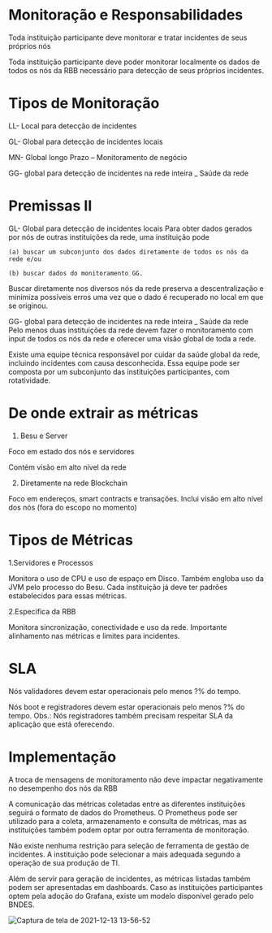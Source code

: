 


# Monitoração e Responsabilidades 
Toda instituição participante deve monitorar e tratar incidentes de seus próprios nós

Toda instituição participante deve poder monitorar localmente os dados de todos os nós da RBB necessário para detecção de seus próprios incidentes.

# Tipos de Monitoração

LL- Local para detecção de incidentes

GL- Global para detecção de incidentes locais

MN- Global longo Prazo – Monitoramento de negócio 

GG- global para detecção de incidentes na rede inteira _ Saúde da rede

#  Premissas II 

GL- Global para detecção de incidentes locais
Para obter dados gerados por nós de outras instituições da rede, uma instituição pode

    (a) buscar um subconjunto dos dados diretamente de todos os nós da rede e/ou 
    
    (b) buscar dados do monitoramento GG. 
    
Buscar diretamente nos diversos nós da rede preserva a descentralização e minimiza possíveis erros uma vez que o dado é recuperado no local em que se originou.



GG- global para detecção de incidentes na rede inteira _ Saúde da rede
Pelo menos duas instituições da rede devem fazer o monitoramento com input de todos os nós da rede e oferecer uma visão global de toda a rede.

Existe uma equipe técnica responsável por cuidar da saúde global da rede, incluindo incidentes com causa desconhecida. Essa equipe pode ser composta por um subconjunto das instituições participantes, com rotatividade.

#  De onde extrair as métricas 

1. Besu e Server

Foco em estado dos nós e servidores

Contém visão em alto nível da rede


2. Diretamente na rede Blockchain 

Foco em endereços, smart contracts e transações. 
Inclui visão em alto nível dos nós
(fora do escopo no momento)

# Tipos de Métricas

1.Servidores e Processos 

Monitora o uso de CPU e uso de espaço em Disco. Também engloba uso da JVM pelo processo do Besu.
Cada instituição já deve ter padrões estabelecidos para essas métricas.


2.Especifica da RBB

Monitora sincronização, conectividade e uso da rede.
Importante alinhamento nas métricas e limites para incidentes.


# SLA

Nós validadores devem estar operacionais pelo menos ?% do tempo.


Nós boot e registradores devem estar operacionais pelo menos ?% do tempo. Obs.: Nós registradores também precisam respeitar SLA da aplicação que está oferecendo.

# Implementação

A troca de mensagens de monitoramento não deve impactar negativamente no desempenho dos nós da RBB

A comunicação das métricas coletadas entre as diferentes instituições seguirá o formato de dados do Prometheus. O Prometheus pode ser utilizado para a coleta, armazenamento e consulta de métricas, mas as instituições também podem optar por outra ferramenta de monitoração.

Não existe nenhuma restrição para seleção de ferramenta de gestão de incidentes. A instituição pode selecionar a mais adequada segundo a operação de sua produção de TI.

Além de servir para geração de incidentes, as métricas listadas também podem ser apresentadas em dashboards. Caso as instituições participantes optem pela adoção do Grafana, existe um modelo disponível gerado pelo BNDES. 


![Captura de tela de 2021-12-13 13-56-52](https://user-images.githubusercontent.com/71888455/146039396-ff30f6e3-aa6a-454f-81c4-0860e2dcb49b.png)








